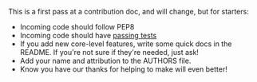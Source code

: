 This is a first pass at a contribution doc, and will change, but for starters:

- Incoming code should follow PEP8
- Incoming code should have [passing tests](https://github.com/skoczen/polytester#testing)
- If you add new core-level features, write some quick docs in the README.  If you're not sure if they're needed, just ask!
- Add your name and attribution to the AUTHORS file.
- Know you have our thanks for helping to make will even better!

